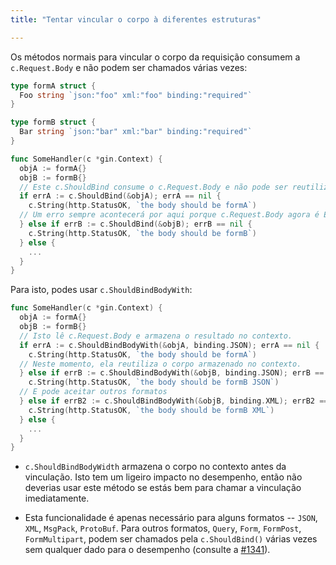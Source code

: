 ```yaml
---
title: "Tentar vincular o corpo à diferentes estruturas"

---
```


Os métodos normais para vincular o corpo da requisição consumem a `c.Request.Body` e não podem ser chamados várias vezes:

```go
type formA struct {
  Foo string `json:"foo" xml:"foo" binding:"required"`
}

type formB struct {
  Bar string `json:"bar" xml:"bar" binding:"required"`
}

func SomeHandler(c *gin.Context) {
  objA := formA{}
  objB := formB{}
  // Este c.ShouldBind consume o c.Request.Body e não pode ser reutilizado.
  if errA := c.ShouldBind(&objA); errA == nil {
    c.String(http.StatusOK, `the body should be formA`)
  // Um erro sempre acontecerá por aqui porque c.Request.Body agora é EOF
  } else if errB := c.ShouldBind(&objB); errB == nil {
    c.String(http.StatusOK, `the body should be formB`)
  } else {
    ...
  }
}
```

Para isto, podes usar `c.ShouldBindBodyWith`:

```go
func SomeHandler(c *gin.Context) {
  objA := formA{}
  objB := formB{}
  // Isto lê c.Request.Body e armazena o resultado no contexto.
  if errA := c.ShouldBindBodyWith(&objA, binding.JSON); errA == nil {
    c.String(http.StatusOK, `the body should be formA`)
  // Neste momento, ela reutiliza o corpo armazenado no contexto.
  } else if errB := c.ShouldBindBodyWith(&objB, binding.JSON); errB == nil {
    c.String(http.StatusOK, `the body should be formB JSON`)
  // E pode aceitar outros formatos
  } else if errB2 := c.ShouldBindBodyWith(&objB, binding.XML); errB2 == nil {
    c.String(http.StatusOK, `the body should be formB XML`)
  } else {
    ...
  }
}
```

* `c.ShouldBindBodyWidth` armazena o corpo no contexto antes da vinculação. Isto tem um ligeiro impacto no desempenho, então não deverias usar este método se estás bem para chamar a vinculação imediatamente.

* Esta funcionalidade é apenas necessário para alguns formatos -- `JSON`, `XML`, `MsgPack`, `ProtoBuf`. Para outros formatos, `Query`, `Form`, `FormPost`, `FormMultipart`, podem ser chamados pela `c.ShouldBind()` várias vezes sem qualquer dado para o desempenho (consulte a [#1341](https://github.com/gin-gonic/gin/pull/1341)).

